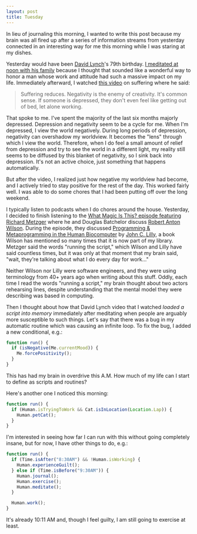 ```yaml
---
layout: post
title: Tuesday
---
```


In lieu of journaling this morning, I wanted to write this post because my brain was all fired up after a series of information streams from yesterday connected in an interesting way for me this morning while I was staring at my dishes.

Yesterday would have been [David Lynch](https://en.wikipedia.org/wiki/David_Lynch)'s 79th birthday. [I meditated at noon with his family](https://www.designboom.com/art/worldwide-group-meditation-david-lynch-passing-01-20-2025/) because I thought that sounded like a wonderful way to honor a man whose work and attitude had such a massive impact on my life. Immediately afterward, I watched [this video](https://www.youtube.com/shorts/UljZmbgK_sI) on suffering where he said:

> Suffering reduces. Negativity is the enemy of creativity. It's common sense. If someone is depressed, they don't even feel like getting out of bed, let alone working.

That spoke to me. I've spent the majority of the last six months majorly depressed. Depression and negativity seem to be a cycle for me. When I'm depressed, I view the world negatively. During long periods of depression, negativity can overshadow my worldview. It becomes the "lens" through which I view the world. Therefore, when I do feel a small amount of relief from depression and try to see the world in a different light, my reality still seems to be diffused by this blanket of negativity, so I sink back into depression. It's not an active choice, just something that happens automatically.

But after the video, I realized just how negative my worldview had become, and I actively tried to stay positive for the rest of the day. This worked fairly well. I was able to do some chores that I had been putting off over the long weekend.

I typically listen to podcasts when I do chores around the house. Yesterday, I decided to finish listening to the [What Magic Is This? episode featuring Richard Metzger](https://whatmagicisthis.com/2024/11/17/the-influences-influence-of-robert-anton-wilson-with-richard-metzger/) where he and Douglas Batchelor discuss [Robert Anton Wilson](https://en.wikipedia.org/wiki/Robert_Anton_Wilson). During the episode, they discussed [Programming & Metaprogramming in the Human Biocomputer](https://www.abebooks.com/9780517527573/Programming-Metaprogramming-Human-Biocomputer-Theory-051752757X/plp) by [John C. Lilly](https://en.wikipedia.org/wiki/John_C._Lilly), a book Wilson has mentioned so many times that it is now part of my library. Metzger said the words "running the script," which Wilson and Lilly have said countless times, but it was only at that moment that my brain said, "wait, they're talking about what I do every day for work..."

Neither Wilson nor Lilly were software engineers, and they were using terminology from 40+ years ago when writing about this stuff. Oddly, each time I read the words "running a script," my brain thought about two actors rehearsing lines, despite understanding that the mental model they were describing was based in computing.

Then I thought about how that David Lynch video that I watched _loaded a script into memory_ immediately after meditating when people are arguably more susceptible to such things. Let's say that there was a bug in my automatic routine which was causing an infinite loop. To fix the bug, I added a new conditional, e.g.:

```ts
function run() {
  if (isNegative(Me.currentMood)) {
    Me.forcePositivity();
  }
}
```

This has had my brain in overdrive this A.M. How much of my life can I start to define as scripts and routines?

Here's another one I noticed this morning:

```ts
function run() {
  if (Human.isTryingToWork && Cat.isInLocation(Location.Lap)) {
    Human.petCat();
  }
}
```

I'm interested in seeing how far I can run with this without going completely insane, but for now, I have other things to do, e.g.:

```ts
function run() {
  if (Time.isAfter("8:30AM") && !Human.isWorking) {
    Human.experienceGuilt();
  } else if (Time.isBefore("9:30AM")) {
    Human.journal();
    Human.exercise();
    Human.meditate();
  }

  Human.work();
}
```

It's already 10:11 AM and, though I feel guilty, I am still going to exercise at least.
